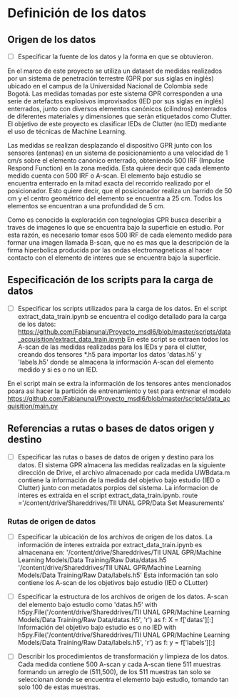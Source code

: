 # Definición de los datos
  
## Origen de los datos

- [ ] Especificar la fuente de los datos y la forma en que se obtuvieron.

En el marco de este proyecto se utiliza un dataset de medidas realizados por un sistema de penetración terrestre (GPR por sus siglas en inglés) ubicado en el campus de la Universidad Nacional de Colombia sede Bogotá. Las medidas tomadas por este sistema GPR corresponden a una serie de artefactos explosivos improvisados (IED por sus siglas en inglés) enterrados, junto con diversos elementos canónicos (cilindros) enterrados de diferentes materiales y dimensiones que serán etiquetados como Clutter. El objetivo de este proyecto es clasificar IEDs de Clutter (no IED) mediante el uso de técnicas de Machine Learning.

Las medidas se realizan desplazando el dispositivo GPR junto con los sensores (antenas) en un sistema de posicionamiento a una velocidad de 1 cm/s sobre el elemento canónico enterrado, obteniendo 500 IRF (Impulse Respond Function) en la zona medida. Esta quiere decir que cada elemento medido cuenta con 500 IRF o A-scan. El elemento bajo estudio se encuentra enterrado en la mitad exacta del recorrido realizado por el posicionador. Esto quiere decir, que el posicionador realiza un barrido de 50 cm y el centro geométrico del elemento se encuentra a 25 cm. Todos los elementos se encuentran a una profundidad de 5 cm.

Como es conocido la exploración con tegnologias GPR busca describir a traves de imagenes lo que se encuentra bajo la superficie en estudio. Por esta razón, es necesario tomar esos 500 IRF de cada elemento medido para formar una imagen llamada B-scan, que no es mas que la descripción de la firma hiperbolica producida por las ondas electromagneticas al hacer contacto con el elemento de interes que se encuentra bajo la superficie.

## Especificación de los scripts para la carga de datos

- [ ] Especificar los scripts utilizados para la carga de los datos.
En el script extract_data_train.ipynb se encuentra el codigo detallado para la carga de los datos:
https://github.com/Fabianunal/Proyecto_msdl6/blob/master/scripts/data_acquisition/extract_data_train.ipynb
En este script se extraen todos los A-scan de las medidas realizadas para los IEDs y para el clutter, creando dos tensores  *.h5 para importar los datos 'datas.h5' y 'labels.h5' donde se almacena la información A-scan del elemento medido y si es o no un IED.  

En el script main se extra la información de los tensores antes mencionados poara asi hacer la partición de entrenamiento y test para entrenar el modelo
https://github.com/Fabianunal/Proyecto_msdl6/blob/master/scripts/data_acquisition/main.py

## Referencias a rutas o bases de datos origen y destino

- [ ] Especificar las rutas o bases de datos de origen y destino para los datos.
El sistema GPR almacena las medidas realizadas en la siguiente dirección de Drive, el archivo almacenado por cada medida UWBdata.m contiene la información de la medida del objetivo bajo estudio (IED o Clutter) junto con metadatos porpios del sistema. La informacion de interes es extraida en el script extract_data_train.ipynb.
route ='/content/drive/Shareddrives/TII UNAL GPR/Data Set Measurements'


### Rutas de origen de datos

- [ ] Especificar la ubicación de los archivos de origen de los datos.
La información de interes extraida por extract_data_train.ipynb es almacenana en:
'/content/drive/Shareddrives/TII UNAL GPR/Machine Learning Models/Data Training/Raw Data/datas.h5
'/content/drive/Shareddrives/TII UNAL GPR/Machine Learning Models/Data Training/Raw Data/labels.h5'
Esta información tan solo contiene los A-scan de los objetivos bajo estudio (IED o CLutter)
- [ ] Especificar la estructura de los archivos de origen de los datos.
A-scan del elemento bajo estudio como 'datas.h5'
with h5py.File('/content/drive/Shareddrives/TII UNAL GPR/Machine Learning Models/Data Training/Raw Data/datas.h5', 'r') as f:
X = f['datas'][:]
Información del objetivo bajo estudio es o no IED
with h5py.File('/content/drive/Shareddrives/TII UNAL GPR/Machine Learning Models/Data Training/Raw Data/labels.h5', 'r') as f:
y = f['labels'][:]
- [ ] Describir los procedimientos de transformación y limpieza de los datos.
Cada medida contiene 500 A-scan y cada A-scan tiene 511 muestras formando un arreglo de (511,500), de los 511 muestras tan solo se seleccionan donde se encuentra el elemento bajo estudio, tomando tan solo 100 de estas muestras.




